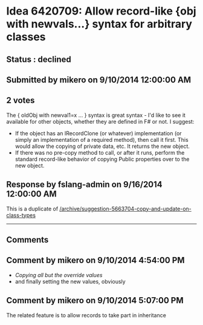 # Idea 6420709: Allow record-like {obj with newvals...} syntax for arbitrary classes #

## Status : declined

## Submitted by mikero on 9/10/2014 12:00:00 AM

## 2 votes

The { oldObj with newval1=x ... } syntax is great syntax - I'd like to see it available for other objects, whether they are defined in F# or not.
I suggest:
- If the object has an IRecordClone (or whatever) implementation (or simply an implementation of a required method), then call it first. This would allow the copying of private data, etc. It returns the new object.
- If there was no pre-copy method to call, or after it runs, perform the standard record-like behavior of copying Public properties over to the new object.



## Response by fslang-admin on 9/16/2014 12:00:00 AM

This is a duplicate of [/archive/suggestion-5663704-copy-and-update-on-class-types](/archive/suggestion-5663704-copy-and-update-on-class-types.md)

------------------------
## Comments


## Comment by mikero on 9/10/2014 4:54:00 PM
- *Copying all but the override values*
- and finally setting the new values, obviously


## Comment by mikero on 9/10/2014 5:07:00 PM
The related feature is to allow records to take part in inheritance

